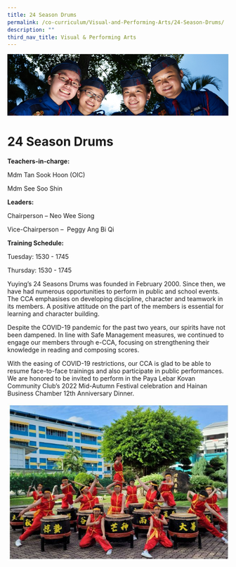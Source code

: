 ```yaml
---
title: 24 Season Drums
permalink: /co-curriculum/Visual-and-Performing-Arts/24-Season-Drums/
description: ""
third_nav_title: Visual & Performing Arts
---
```

![](/images/CCA.jpg)

24 Season Drums
===============

<b> Teachers-in-charge: </b>

Mdm Tan Sook Hoon (OIC)

Mdm See Soo Shin

  

<b> Leaders: </b>

Chairperson – Neo Wee Siong

Vice-Chairperson –  Peggy Ang Bi Qi

  

<b> Training Schedule: </b>

Tuesday: 1530 - 1745

Thursday: 1530 - 1745

  

Yuying’s 24 Seasons Drums was founded in February 2000. Since then, we have had numerous opportunities to perform in public and school events. The CCA emphasises on developing discipline, character and teamwork in its members. A positive attitude on the part of the members is essential for learning and character building.

  

Despite the COVID-19 pandemic for the past two years, our spirits have not been dampened. In line with Safe Management measures, we continued to engage our members through e-CCA, focusing on strengthening their knowledge in reading and composing scores.

  

With the easing of COVID-19 restrictions, our CCA is glad to be able to resume face-to-face trainings and also participate in public performances. We are honored to be invited to perform in the Paya Lebar Kovan Community Club’s 2022 Mid-Autumn Festival celebration and Hainan Business Chamber 12th Anniversary Dinner.


![](/images/24SD.jpeg)